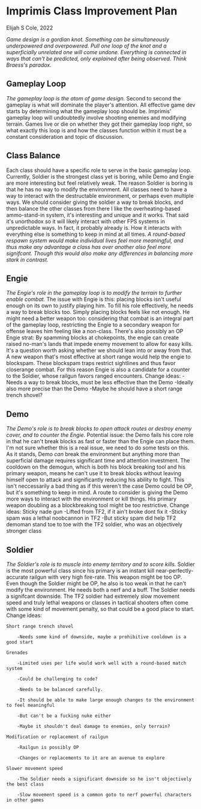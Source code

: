 # Imprimis Class Improvement Plan
Elijah S Cole, 2022

*Game design is a gordian knot. Something can be simultaneously underpowered and overpowered.*
*Pull one loop of the knot and a superficially unrelated one will come undone.*
*Everything is connected in ways that can't be predicted, only explained after being observed.*
*Think Braess's paradox.*

## Gameplay Loop
*The gameplay loop is the atom of game design.*
Second to second the gameplay is what will dominate the player's attention.
All effective game dev starts by determining what the gameplay loop should be.
Imprimis' gameplay loop will undoubtedly involve shooting enemies and modifying terrain.
Games live or die on whether they got their gameplay loop right, so what exactly this loop is and how the classes function within it
must be a constant consideration and topic of discussion.

## Class Balance
Each class should have a specific role to serve in the basic gameplay loop.
Currently, Soldier is the strongest class yet is boring, while Demo and Engie are more interesting but feel relatively weak.
The reason Soldier is boring is that he has no way to modify the environment.
All classes need to have a way to interact with the destructable environment, or perhaps even multiple ways.
We should consider giving the soldier a way to break blocks, and then balance the other classes from there
I like the overheating-based ammo-stand-in system, it's interesting and unique and it works.
That said it's unorthodox so it will likely interact with other FPS systems in unpredictable ways. In fact, it probably already is.
How it interacts with everything else is something to keep in mind at all times.
*A round-based respawn system would make individual lives feel more meaningful,*
*and thus make any advantage a class has over another also feel more signifcant.*
*Though this would also make any differences in balancing more stark in contrast.*

## Engie
*The Engie's role in the gameplay loop is to modify the terrain to further enable combat.*
The issue with Engie is this: placing blocks isn't useful enough on its own to justify playing him.
To fill his role effectively, he needs a way to break blocks too. Simply placing blocks feels like not enough.
He might need a better weapon too: considering that combat is an integral part of the gameplay loop, 
restricting the Engie to a secondary weapon for offense leaves him feeling like a non-class.
There's also possibly an OP Engie strat:
By spamming blocks at chokepoints, the engie can create raised no-man's lands that impede enemy movement to allow for easy kills.
It's a question worth asking whether we should lean into or away from that.
A new weapon that's most effective at short range would help the engie to blockspam. 
These blockspam traps restrict sightlines and thus favor closerange combat.
For this reason Engie is also a candidate for a counter to the Soldier, whose railgun favors ranged encounters.
Change ideas:
	-Needs a way to break blocks, must be less effective than the Demo
		-Ideally also more precise than the Demo
		-Maybe he should have a short range trench shovel?

## Demo
*The Demo's role is to break blocks to open attack routes or destroy enemy cover, and to counter the Engie.*
Potential issue: the Demo fails his core role in that he can't break blocks as fast or faster than the Engie can place them.
I'm not sure whether this is a real issue, we need to do some tests on this.
As it stands, Demo *can* break the environment but anything more than superficial damage requires significant time and attention investment.
The cooldown on the demogun, which is both his block breaking tool and his primary weapon, means he can't use it to break blocks without
leaving himself open to attack and significantly reducing his ability to fight. 
This isn't neccessarily a bad thing as if this weren't the case Demo could be OP, but it's something to keep in mind.
A route to consider is giving the Demo more ways to interact with the environment or kill things.
His primary weapon doubling as a blockbreaking tool might be too restrictive.
Change ideas:
	Sticky nade gun
		-Lifted from TF2, if it ain't broke dont fix it
		-Sticky spam was a lethal noobcannon in TF2
		-But sticky spam did help TF2 demoman stand toe to toe with the TF2 soldier, who was an objectively stronger class

## Soldier
*The Soldier's role is to muscle into enemy territory and to score kills.*
Soldier is the most powerful class since his primary is an instant kill near-perfectly-accurate railgun with very high fire-rate.
This weapon might be too OP.
Even though the Soldier might be OP, he also is too weak in that he can't modify the environment.
He needs both a nerf and a buff.
The Soldier needs a signifcant downside. The TF2 soldier had extremely slow movement speed 
and truly lethal weapons or classes in tactical shooters often come with some kind of movement penalty, 
so that could be a good place to start.
Change ideas:

	Short range trench shovel

		-Needs some kind of downside, maybe a prohibitive cooldown is a good start

	Grenades

		-Limited uses per life would work well with a round-based match system

		-Could be challenging to code?

		-Needs to be balanced carefully. 

		-It should be able to make large enough changes to the environment to feel meaningful

		-But can't be a fucking nuke either

		-Maybe it shouldn't deal damage to enemies, only terrain?

	Modification or replacement of railgun

		-Railgun is possibly OP

		-Changes or replacements to it are an avenue to explore

	Slower movement speed

		-The Soldier needs a significant downside so he isn't objectively the best class

		-Slow movement speed is a common goto to nerf powerful characters in other games
	
		



